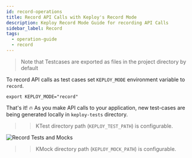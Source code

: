 ```yaml
---
id: record-operations
title: Record API Calls with Keploy's Record Mode
description: Keploy Record Mode Guide for recording API Calls
sidebar_label: Record
tags:
  - operation-guide
  - record
---
```


> Note that Testcases are exported as files in the project directory by default

To record API calls as test cases set `KEPLOY_MODE` environment variable to `record`.

```
export KEPLOY_MODE="record"
```

That's it! 🔥 As you make API calls to your application, new test-cases are being generated locally in `keploy-tests` directory.

> > KTest directory path (`KEPLOY_TEST_PATH`) is configurable.

![Record Tests and Mocks](/gif/record-tc.gif "Record Tests and Mocks")

> > KMock directory path (`KEPLOY_MOCK_PATH`) is configurable.
